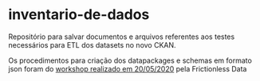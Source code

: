# inventario-de-dados
Repositório para salvar documentos e arquivos referentes aos testes necessários para ETL dos datasets no novo CKAN.

Os procedimentos para criação dos datapackages e schemas em formato json foram do [workshop realizado em 20/05/2020](https://docs.google.com/presentation/d/1dUbvODWPBxgLi82JEldanejgGAZhBdbd8kAp3wCRGEE/edit#slide=id.g5fba4aedc7_0_209) pela Frictionless Data
